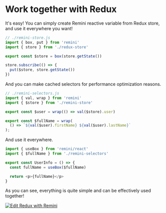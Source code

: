 # Work together with Redux

It's easy! You can simply create Remini reactive variable from Redux store, and use it everywhere you want!

```javascript
// ./remini-store.js
import { box, put } from 'remini'
import { store } from './redux-store'

export const $store = box(store.getState())

store.subscribe(() => {
  put($store, store.getState())
})
```

And you can make cached selectors for performance optimization reasons.

```javascript
// ./remini-selectors.js
import { val, wrap } from 'remini'
import { $store } from './remini-store'

export const $user = wrap(() => val($store).user)

export const $fullName = wrap(
  () => `${val($user).firstName} ${val($user).lastName}`
);
```

And use it everywhere.

```javascript
import { useBox } from 'remini/react'
import { $fullName } from './remini-selectors'

export const UserInfo = () => {
  const fullName = useBox($fullName)

  return <p>{fullName}</p>
}
```

As you can see, everything is quite simple and can be effectively used together!

[![Edit Redux with Remini](https://codesandbox.io/static/img/play-codesandbox.svg)](https://codesandbox.io/s/redux-with-remini-ou9v4e?file=/src/components/UserInfo.js)
